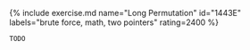 {% include exercise.md name="Long Permutation" id="1443E" labels="brute force, math, two pointers" rating=2400 %}

```
TODO
```
